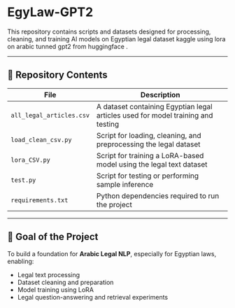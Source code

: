 # EgyLaw-GPT2


This repository contains scripts and datasets designed for processing, cleaning, and training AI models on Egyptian legal dataset kaggle  using lora on arabic tunned gpt2 from huggingface .

---

## 📌 Repository Contents

| File | Description |
|------|-------------|
| `all_legal_articles.csv` | A dataset containing Egyptian legal articles used for model training and testing |
| `load_clean_csv.py` | Script for loading, cleaning, and preprocessing the legal dataset |
| `lora_CSV.py` | Script for training a LoRA-based model using the legal text dataset |
| `test.py` | Script for testing or performing sample inference |
| `requirements.txt` | Python dependencies required to run the project |

---

## 🚀 Goal of the Project
To build a foundation for **Arabic Legal NLP**, especially for Egyptian laws, enabling:
- Legal text processing  
- Dataset cleaning and preparation  
- Model training using LoRA  
- Legal question-answering and retrieval experiments  


